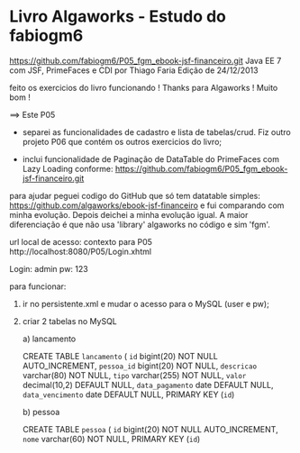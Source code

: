 # Livro Algaworks - Estudo do fabiogm6
https://github.com/fabiogm6/P05_fgm_ebook-jsf-financeiro.git
Java EE 7 com JSF, PrimeFaces e CDI
por Thiago Faria
Edição de 24/12/2013

feito os exercicios do livro
funcionando ! Thanks para Algaworks ! Muito bom !

==> Este P05 
- separei as funcionalidades de cadastro e lista de tabelas/crud. Fiz outro projeto P06 que contém os outros exercicios do livro; 

- inclui funcionalidade de Paginação de DataTable do PrimeFaces com Lazy Loading conforme:
  https://github.com/fabiogm6/P05_fgm_ebook-jsf-financeiro.git


para ajudar peguei codigo do GitHub que só tem datatable simples:
https://github.com/algaworks/ebook-jsf-financeiro
e fui comparando com minha evolução. Depois deichei a minha evolução igual.
A maior diferenciação é que não usa 'library' algaworks no código e sim 'fgm'.

url local de acesso:
contexto para P05
http://localhost:8080/P05/Login.xhtml

Login: admin
pw: 123

para funcionar:

1) ir no persistente.xml e mudar o acesso para o MySQL (user e pw);

2) criar 2 tabelas no MySQL

    a) lancamento
    
    CREATE TABLE `lancamento` (
      `id` bigint(20) NOT NULL AUTO_INCREMENT,
      `pessoa_id` bigint(20) NOT NULL,
      `descricao` varchar(80) NOT NULL,
      `tipo` varchar(255) NOT NULL,
      `valor` decimal(10,2) DEFAULT NULL,
      `data_pagamento` date DEFAULT NULL,
      `data_vencimento` date DEFAULT NULL,
      PRIMARY KEY (`id`)


    b) pessoa
    
    CREATE TABLE `pessoa` (
      `id` bigint(20) NOT NULL AUTO_INCREMENT,
      `nome` varchar(60) NOT NULL,
      PRIMARY KEY (`id`)


